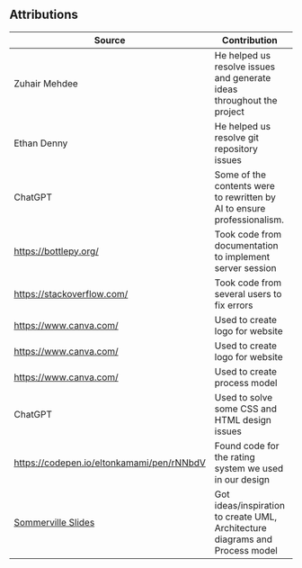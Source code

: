 

## Attributions

| Source                     | Contribution                                                           | Location                                           |
|----------------------------|------------------------------------------------------------------------|----------------------------------------------------| 
| Zuhair Mehdee              | He helped us resolve issues and generate ideas throughout the project  | Server.py, UserClass.py, Review.py                 |
| Ethan Denny                | He helped us resolve git repository issues                             | GitHub                                             |
| ChatGPT                    | Some of the contents were to rewritten by AI to ensure professionalism.| Project Organization/performance_review.md         |
| https://bottlepy.org/      | Took code from documentation to implement server session               | server.py                                          |
| https://stackoverflow.com/ | Took code from several users to fix errors                             | server.py, Review.py                               |
| https://www.canva.com/     | Used to create logo for website                                        | server.py, index.html, profile.html                |
| https://www.canva.com/     | Used to create logo for website                                        | server.py, index.html, profile.html                |
| https://www.canva.com/     | Used to create process model                                        | processModel.pdf               |
| ChatGPT                    | Used to solve some CSS and HTML design issues                          | style.css, index. html, profile.css, profile. html |
| https://codepen.io/eltonkamami/pen/rNNbdV | Found code for the rating system we used in our design  | style.css, index. html                             |
| [Sommerville Slides](https://iansommerville.com/engineering-software-products/downloads/)     | Got ideas/inspiration to create UML, Architecture diagrams and Process model                                        | processModel.pdf, Architecture               |
